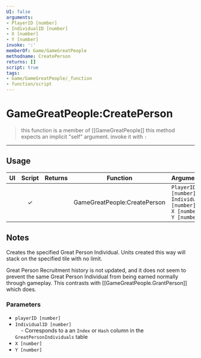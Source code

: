 ```yaml
---
UI: false
arguments:
- PlayerID [number]
- IndividualID [number]
- X [number]
- Y [number]
invoke: ':'
memberOf: Game/GameGreatPeople
methodname: CreatePerson
returns: []
script: true
tags:
- Game/GameGreatPeople/_function
- function/script
---
```

# GameGreatPeople:CreatePerson
> this function is a member of [[GameGreatPeople]]
> this method expects an implicit "self" argument. invoke it with `:`
-----
## Usage
|  UI | Script | Returns | Function | Arguments |
|:---:|:------:|-------:|:--------:|:---------|
| |✓||GameGreatPeople:CreatePerson|`PlayerID [number]`<br>`IndividualID [number]`<br>`X [number]`<br>`Y [number]`|

## Notes
  
Creates the specified Great Person Individual. Units created this way will stack on the specified tile with no limit.  
  
Great Person Recruitment history is not updated, and it does not seem to prevent the same Great Person Individual from being earned normally through gameplay. This contrasts with [[GameGreatPeople.GrantPerson]] which does.  
  
### Parameters  
- `playerID [number]`  
- `IndividualID [number]`   
    - Corresponds to a an `Index` or `Hash` column in the `GreatPersonIndividuals` table  
- `X [number]`  
- `Y [number]`